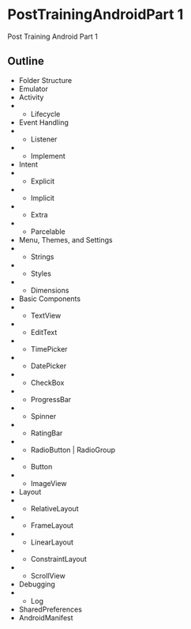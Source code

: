 # PostTrainingAndroidPart 1
Post Training Android Part 1

## Outline
- Folder Structure
- Emulator
- Activity
- - Lifecycle
- Event Handling
- - Listener
- - Implement
- Intent
- - Explicit
- - Implicit
- - Extra
- - Parcelable
- Menu, Themes, and Settings
- - Strings
- - Styles
- - Dimensions
- Basic Components
- - TextView
- - EditText
- - TimePicker
- - DatePicker
- - CheckBox
- - ProgressBar
- - Spinner
- - RatingBar
- - RadioButton | RadioGroup
- - Button
- - ImageView
- Layout
- - RelativeLayout
- - FrameLayout
- - LinearLayout
- - ConstraintLayout
- - ScrollView
- Debugging
- - Log
- SharedPreferences
- AndroidManifest

